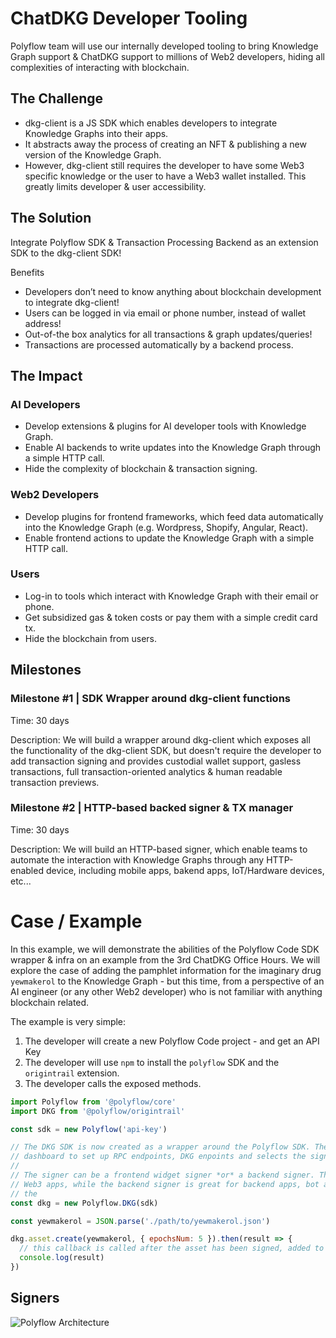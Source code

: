 # ChatDKG Developer Tooling

Polyflow team will use our internally developed tooling to bring Knowledge Graph support & ChatDKG support to millions of Web2 developers, hiding all complexities of interacting with blockchain.

## The Challenge

* dkg-client is a JS SDK which enables developers to integrate Knowledge Graphs into their apps. 
* It abstracts away the process of creating an NFT & publishing a new version of the Knowledge Graph.
* However, dkg-client still requires the developer to have some Web3 specific knowledge or the user to have a Web3 wallet installed. This greatly limits developer & user accessibility.

## The Solution

Integrate Polyflow SDK & Transaction Processing Backend as an extension SDK to the dkg-client SDK!

Benefits
* Developers don’t need to know anything about blockchain development to integrate dkg-client!
* Users can be logged in via email or phone number, instead of wallet address!
* Out-of-the box analytics for all transactions & graph updates/queries!
* Transactions are processed automatically by a backend process.

## The Impact

### AI Developers

* Develop extensions & plugins for AI developer tools with Knowledge Graph.
* Enable AI backends to write updates into the Knowledge Graph through a simple HTTP call.
* Hide the complexity of blockchain & transaction signing.

### Web2 Developers

* Develop plugins for frontend frameworks, which feed data automatically into the Knowledge Graph (e.g. Wordpress, Shopify, Angular, React).
* Enable frontend actions to update the Knowledge Graph with a simple HTTP call.

### Users

* Log-in to tools which interact with Knowledge Graph with their email or phone. 
* Get subsidized gas & token costs or pay them with a simple credit card tx.
* Hide the blockchain from users.

## Milestones

### Milestone #1 | SDK Wrapper around dkg-client functions

Time: 30 days

Description: We will build a wrapper around dkg-client which exposes all the functionality of the dkg-client SDK, but doesn't require the developer to add transaction signing and provides custodial wallet support, gasless transactions, full transaction-oriented analytics & human readable transaction previews.

### Milestone #2 | HTTP-based backed signer & TX manager

Time: 30 days

Description: We will build an HTTP-based signer, which enable teams to automate the interaction with Knowledge Graphs through any HTTP-enabled device, including mobile apps, bakend apps, IoT/Hardware devices, etc... 

# Case / Example

In this example, we will demonstrate the abilities of the Polyflow Code SDK wrapper & infra on an example from the 3rd ChatDKG Office Hours. We will explore the case of adding the pamphlet information for the imaginary drug `yewmakerol` to the Knowledge Graph - but this time, from a perspective of an AI engineer (or any other Web2 developer) who is not familiar with anything blockchain related.

The example is very simple:

1. The developer will create a new Polyflow Code project - and get an API Key
2. The developer will use `npm` to install the `polyflow` SDK and the `origintrail` extension.
3. The developer calls the exposed methods.

```js
import Polyflow from '@polyflow/core'
import DKG from '@polyflow/origintrail'

const sdk = new Polyflow('api-key')

// The DKG SDK is now created as a wrapper around the Polyflow SDK. The developer uses the Polyflow
// dashboard to set up RPC endpoints, DKG enpoints and selects the signer.
//
// The signer can be a frontend widget signer *or* a backend signer. The frotnend signer is great for native
// Web3 apps, while the backend signer is great for backend apps, bot automation & frontend apps which want to use
// the 
const dkg = new Polyflow.DKG(sdk)

const yewmakerol = JSON.parse('./path/to/yewmakerol.json')

dkg.asset.create(yewmakerol, { epochsNum: 5 }).then(result => {
  // this callback is called after the asset has been signed, added to the DKG and updated on the blockchain
  console.log(result)
})

```

## Signers

![Polyflow Architecture](https://github.com/0xpolyflow/ChatDKG-Tooling/assets/129866940/3bc799cf-8bdf-4c40-bda8-18aa94342a86)


